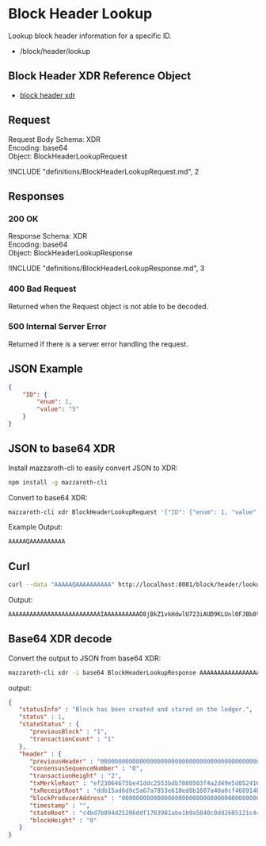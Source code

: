 # Block Header Lookup

Lookup block header information for a specific ID.

- /block/header/lookup

## Block Header XDR Reference Object

- [block header xdr](https://github.com/kochavalabs/mazzaroth-xdr/blob/master/idl/block.x)

## Request

Request Body Schema: XDR  
Encoding: base64  
Object: BlockHeaderLookupRequest

!INCLUDE "definitions/BlockHeaderLookupRequest.md", 2

## Responses

### 200 OK

Response Schema: XDR  
Encoding: base64  
Object: BlockHeaderLookupResponse

!INCLUDE "definitions/BlockHeaderLookupResponse.md", 3

### 400 Bad Request

Returned when the Request object is not able to be decoded.

### 500 Internal Server Error

Returned if there is a server error handling the request.

## JSON Example

```JSON
{
    "ID": {
        "enum": 1,
        "value": "5"
    }
}
```

## JSON to base64 XDR

Install mazzaroth-cli to easily convert JSON to XDR:

```Bash
npm install -g mazzaroth-cli
```

Convert to base64 XDR:

```Bash
mazzaroth-cli xdr BlockHeaderLookupRequest '{"ID": {"enum": 1, "value": "0"}}'
```

Example Output:

```Bash
AAAAAQAAAAAAAAAA
```

## Curl

```Bash
curl --data "AAAAAQAAAAAAAAAA" http://localhost:8081/block/header/lookup
```

Output:

```Bash
AAAAAAAAAAAAAAAAAAAAAAAAAAIAAAAAAAAAAO8jBkZ1vkHdwlU723iAUD9KLUnl0FJBb0toy8xIoBBv3bFa1tnFpnp4U+YY7YsWB6QKDPRokUuIMN5cRxc8I1LEvXsJTSUgbd8XA5gavhuaUEDA3SYFEhxE8QIKbd3WcwAAAAAAAAAAAAAAAAAAAAAAAAAAAAAAAAAAAAAAAAAAAAAAAAAAAAAAAAAAAAAAAAAAAAAAAAAAAAAAAAAAAAAAAAAAAAAAAQAAAAAAAAABAAAAAQAAADBCbG9jayBoYXMgYmVlbiBjcmVhdGVkIGFuZCBzdG9yZWQgb24gdGhlIGxlZGdlci4=
```

## Base64 XDR decode

Convert the output to JSON from base64 XDR:

```Bash
mazzaroth-cli xdr -i base64 BlockHeaderLookupResponse AAAAAAAAAAAAAAAAAAAAAAAAAAIAAAAAAAAAAO8jBkZ1vkHdwlU723iAUD9KLUnl0FJBb0toy8xIoBBv3bFa1tnFpnp4U+YY7YsWB6QKDPRokUuIMN5cRxc8I1LEvXsJTSUgbd8XA5gavhuaUEDA3SYFEhxE8QIKbd3WcwAAAAAAAAAAAAAAAAAAAAAAAAAAAAAAAAAAAAAAAAAAAAAAAAAAAAAAAAAAAAAAAAAAAAAAAAAAAAAAAAAAAAAAAAAAAAAAAQAAAAAAAAABAAAAAQAAADBCbG9jayBoYXMgYmVlbiBjcmVhdGVkIGFuZCBzdG9yZWQgb24gdGhlIGxlZGdlci4=
```

output:

```JSON
{
   "statusInfo" : "Block has been created and stored on the ledger.",
   "status" : 1,
   "stateStatus" : {
      "previousBlock" : "1",
      "transactionCount" : "1"
   },
   "header" : {
      "previousHeader" : "0000000000000000000000000000000000000000000000000000000000000000",
      "consensusSequenceNumber" : "0",
      "transactionHeight" : "2",
      "txMerkleRoot" : "ef23064675be41ddc2553bdb7880503f4a2d49e5d052416f4b68cbcc48a0106f",
      "txReceiptRoot" : "ddb15ad6d9c5a67a7853e618ed8b1607a40a0cf468914b8830de5c47173c2352",
      "blockProducerAddress" : "0000000000000000000000000000000000000000000000000000000000000000",
      "timestamp" : "",
      "stateRoot" : "c4bd7b094d25206ddf1703981abe1b9a5040c0dd2605121c44f1020a6dddd673",
      "blockHeight" : "0"
   }
}
```
